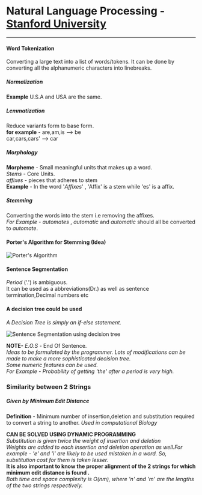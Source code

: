 # Natural Language Processing - [Stanford University](https://class.coursera.org/nlp/lecture)
---
#### Word Tokenization
Converting a large text into a list of words/tokens. It can be done by converting all the alphanumeric characters into linebreaks.

##### Normalization
**Example** U.S.A and USA are the same.

##### Lemmatization

Reduce variants form to base form.  
**for example** - are,am,is --> be  
car,cars,cars' --> car

##### Morphology
**Morpheme** - Small meaningful units that makes up a word.  
*Stems* - Core Units.  
*affixes* - pieces that adheres to stem  
**Example** - In the word '*Affixes*' ,  'Affix' is a stem while 'es' is a affix.  

##### Stemming
Converting the words into the stem i.e removing the affixes.  
*For Example* - *automates* , *automatic* and *automatic* should all be converted to *automate*.  


#### Porter's Algorithm for Stemming (Idea)  

![Porter's Algorithm](https://raw.githubusercontent.com/prrateekk/NLP_summary/master/image/porter_algo.jpeg)

#### Sentence Segmentation

*Period* ('.') is ambiguous.  
It can be used as a abbreviations(Dr.) as well as sentence termination,Decimal numbers etc

#### A decision tree could be used

*A Decision Tree is simply an if-else statement.*

![Sentence Segmentation using decision tree](https://raw.githubusercontent.com/prrateekk/NLP_summary/master/image/sentence_segmentation.jpeg)

**NOTE-** *E.O.S* - End Of Sentence.  
*Ideas to be formulated by the programmer. Lots of modifications can be made to make a more sophisticated decision tree.*  
*Some numeric features can be used.*    
*For Example - Probability of getting 'the' after a period is very high.*

### Similarity between 2 Strings ###

##### Given by Minimum Edit Distance #####
**Definition** - Minimum number of insertion,deletion and substitution required to convert a string to another.
*Used in computational Biology*

**CAN BE SOLVED USING DYNAMIC PROGRAMMING**  
*Substitution is given twice the weight of insertion and deletion*  
*Weights are added to each insertion and deletion operation as well.For example - 'e' and 'i' are likely to be used mistaken in a word. So, substitution cost for them is taken lesser.*  
**It is also important to know the proper alignment of the 2 strings for which minimum edit distance is found .**  
*Both time and space complexity is O(nm), where 'n' and 'm' are the lengths of the two strings respectively.*  
